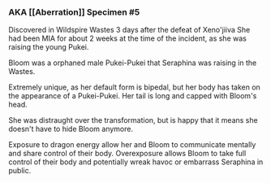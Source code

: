 ### AKA [[Aberration]] Specimen #5

Discovered in Wildspire Wastes 3 days after the defeat of Xeno'jiiva
She had been MIA for about 2 weeks at the time of the incident, as she was raising the young Pukei.

Bloom was a orphaned male Pukei-Pukei that Seraphina was raising in the Wastes.

Extremely unique, as her default form is bipedal, but her body has taken on the appearance of a Pukei-Pukei. Her tail is long and capped with Bloom's head.

She was distraught over the transformation, but is happy that it means she doesn't have to hide Bloom anymore.

Exposure to dragon energy allow her and Bloom to communicate mentally and share control of their body.
Overexposure allows Bloom to take full control of their body and potentially wreak havoc or embarrass Seraphina in public.